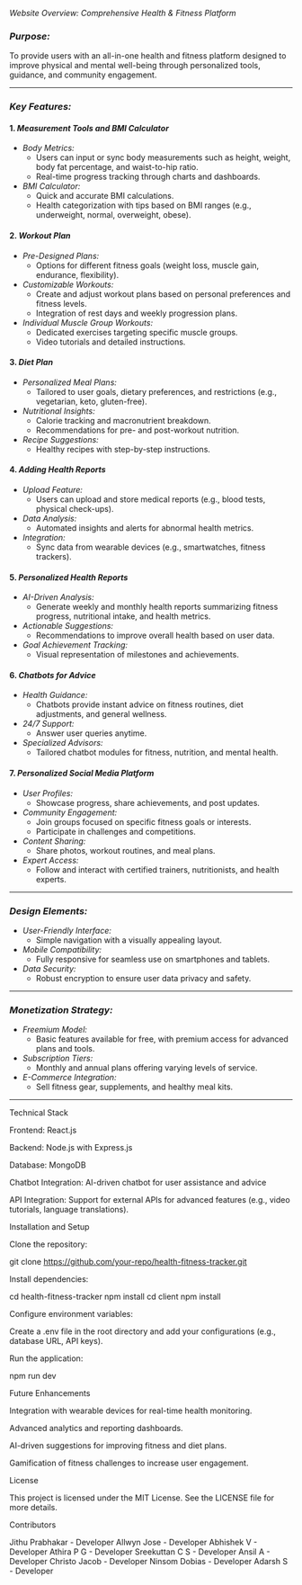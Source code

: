 _Website Overview: Comprehensive Health & Fitness Platform_

### _Purpose:_

To provide users with an all-in-one health and fitness platform designed to improve physical and mental well-being through personalized tools, guidance, and community engagement.

---

### _Key Features:_

#### 1. _Measurement Tools and BMI Calculator_

- _Body Metrics:_
  - Users can input or sync body measurements such as height, weight, body fat percentage, and waist-to-hip ratio.
  - Real-time progress tracking through charts and dashboards.
- _BMI Calculator:_
  - Quick and accurate BMI calculations.
  - Health categorization with tips based on BMI ranges (e.g., underweight, normal, overweight, obese).

#### 2. _Workout Plan_

- _Pre-Designed Plans:_
  - Options for different fitness goals (weight loss, muscle gain, endurance, flexibility).
- _Customizable Workouts:_
  - Create and adjust workout plans based on personal preferences and fitness levels.
  - Integration of rest days and weekly progression plans.
- _Individual Muscle Group Workouts:_
  - Dedicated exercises targeting specific muscle groups.
  - Video tutorials and detailed instructions.

#### 3. _Diet Plan_

- _Personalized Meal Plans:_
  - Tailored to user goals, dietary preferences, and restrictions (e.g., vegetarian, keto, gluten-free).
- _Nutritional Insights:_
  - Calorie tracking and macronutrient breakdown.
  - Recommendations for pre- and post-workout nutrition.
- _Recipe Suggestions:_
  - Healthy recipes with step-by-step instructions.

#### 4. _Adding Health Reports_

- _Upload Feature:_
  - Users can upload and store medical reports (e.g., blood tests, physical check-ups).
- _Data Analysis:_
  - Automated insights and alerts for abnormal health metrics.
- _Integration:_
  - Sync data from wearable devices (e.g., smartwatches, fitness trackers).

#### 5. _Personalized Health Reports_

- _AI-Driven Analysis:_
  - Generate weekly and monthly health reports summarizing fitness progress, nutritional intake, and health metrics.
- _Actionable Suggestions:_
  - Recommendations to improve overall health based on user data.
- _Goal Achievement Tracking:_
  - Visual representation of milestones and achievements.

#### 6. _Chatbots for Advice_

- _Health Guidance:_
  - Chatbots provide instant advice on fitness routines, diet adjustments, and general wellness.
- _24/7 Support:_
  - Answer user queries anytime.
- _Specialized Advisors:_
  - Tailored chatbot modules for fitness, nutrition, and mental health.

#### 7. _Personalized Social Media Platform_

- _User Profiles:_
  - Showcase progress, share achievements, and post updates.
- _Community Engagement:_
  - Join groups focused on specific fitness goals or interests.
  - Participate in challenges and competitions.
- _Content Sharing:_
  - Share photos, workout routines, and meal plans.
- _Expert Access:_
  - Follow and interact with certified trainers, nutritionists, and health experts.

---

### _Design Elements:_

- _User-Friendly Interface:_
  - Simple navigation with a visually appealing layout.
- _Mobile Compatibility:_
  - Fully responsive for seamless use on smartphones and tablets.
- _Data Security:_
  - Robust encryption to ensure user data privacy and safety.

---

### _Monetization Strategy:_

- _Freemium Model:_
  - Basic features available for free, with premium access for advanced plans and tools.
- _Subscription Tiers:_
  - Monthly and annual plans offering varying levels of service.
- _E-Commerce Integration:_
  - Sell fitness gear, supplements, and healthy meal kits.

---

Technical Stack

Frontend: React.js

Backend: Node.js with Express.js

Database: MongoDB

Chatbot Integration: AI-driven chatbot for user assistance and advice

API Integration: Support for external APIs for advanced features (e.g., video tutorials, language translations).

Installation and Setup

Clone the repository:

git clone https://github.com/your-repo/health-fitness-tracker.git

Install dependencies:

cd health-fitness-tracker
npm install
cd client
npm install

Configure environment variables:

Create a .env file in the root directory and add your configurations (e.g., database URL, API keys).

Run the application:

npm run dev

Future Enhancements

Integration with wearable devices for real-time health monitoring.

Advanced analytics and reporting dashboards.

AI-driven suggestions for improving fitness and diet plans.

Gamification of fitness challenges to increase user engagement.

License

This project is licensed under the MIT License. See the LICENSE file for more details.

Contributors

Jithu Prabhakar - Developer
Allwyn Jose - Developer
Abhishek V - Developer
Athira P G - Developer
Sreekuttan C S - Developer
Ansil A - Developer
Christo Jacob - Developer
Ninsom Dobias - Developer
Adarsh S - Developer
